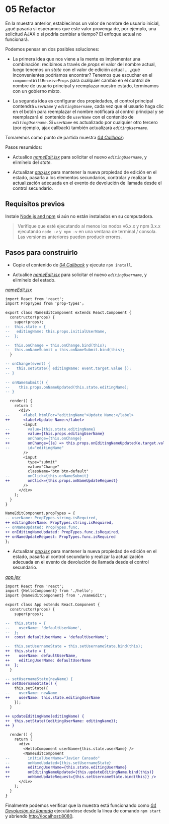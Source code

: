 # 05 Refactor

En la muestra anterior, establecimos un valor de nombre de usuario inicial, ¿qué pasaría si esperamos que este valor provenga de, por ejemplo, una solicitud AJAX o si podría cambiar a tiempo? El enfoque actual no funcionará.

Podemos pensar en dos posibles soluciones:

- La primera idea que nos viene a la mente es implementar una combinación: recibimos a través de _props_ el valor del nombre actual, luego tenemos un _state_ con el valor de edición actual ... ¿qué inconvenientes podríamos encontrar? Tenemos que escuchar en el `componentWillReceiveProps` para cualquier cambio en el control de nombre de usuario principal y reemplazar nuestro estado, terminamos con un gobierno mixto.

- La segunda idea es configurar dos propiedades, el control principal contendrá _`userName`_ y _`editingUsername`_, cada vez que el usuario haga clic en el botón para reemplazar el nombre notificará al control principal y se reemplazará el contenido de _`userName`_ con el contenido de _`editingUsername`_. Si _`userName`_ es actualizado por cualquier otro tercero (por ejemplo, ajax callback) también actualizará _`editingUsername`_.

Tomaremos como punto de partida muestra _[04 Callback](../04%20Callback/)_:

Pasos resumidos:

- Actualice _[nameEdit.jsx](./src/nameEdit.jsx)_ para solicitar el nuevo _`editingUsername`_, y elimínelo del _state_.

- Actualizar _[app.jsx](./src/app.jsx)_ para mantener la nueva propiedad de edición en el estado, pasarla a los elementos secundarios, controlar y realizar la actualización adecuada en el evento de devolución de llamada desde el control secundario.

## Requisitos previos

Instale [Node.js and npm](https://nodejs.org/en/) si aún no están instalados en su computadora.

> Verifique que esté ejecutando al menos los nodos v6.x.x y npm 3.x.x ejecutando `node -v` y` npm -v` en una ventana de terminal / consola. Las versiones anteriores pueden producir errores.

## Pasos para construirlo

- Copie el contenido de _[04 Callback](../04%20Callback/)_ y ejecute `npm install`.

- Actualice _[nameEdit.jsx](./src/nameEdit.jsx)_ para solicitar el nuevo _`editingUsername`_, y elimínelo del estado.

_[nameEdit.jsx](./src/nameEdit.jsx)_
```diff
import React from 'react';
import PropTypes from 'prop-types';

export class NameEditComponent extends React.Component {
  constructor(props) {
    super(props);
--  this.state = {
--   editingName: this.props.initialUserName,
--  };

--  this.onChange = this.onChange.bind(this);
--  this.onNameSubmit = this.onNameSubmit.bind(this);
  }

-- onChange(event) {
--   this.setState({ editingName: event.target.value });
-- }
    
-- onNameSubmit() {
--    this.props.onNameUpdated(this.state.editingName);
-- }

  render() {
    return (
      <div>
--      <label htmlFor="editingName">Update Name:</label>      
++      <label>Update Name:</label>
        <input 
--        value={this.state.editingName}        
++        value={this.props.editingUserName}
--        onChange={this.onChange}
++        onChange={(e) => this.props.onEditingNameUpdated(e.target.value)} 
--        id="editingName"
        />
        <input 
          type="submit" 
          value="Change" 
          className="btn btn-default"
--        onClick={this.onNameSubmit}
++        onClick={this.props.onNameUpdateRequest} 
        />
      </div>
    );
  }
}

NameEditComponent.propTypes = {
-- userName: PropTypes.string.isRequired,
++ editingUserName: PropTypes.string.isRequired,
-- onNameUpdated: PropTypes.func,
++ onEditingNameUpdated: PropTypes.func.isRequired,
++ onNameUpdateRequest: PropTypes.func.isRequired
};
```

- Actualizar _[app.jsx](./src/app.jsx)_ para mantener la nueva propiedad de edición en el estado, pasarla al control secundario y realizar la actualización adecuada en el evento de devolución de llamada desde el control secundario.

_[app.jsx](./src/app.jsx)_
```diff
import React from 'react';
import {HelloComponent} from './hello';
import {NameEditComponent} from './nameEdit';

export class App extends React.Component {
  constructor(props) {
    super(props);

--  this.state = {
--    userName: 'defaultUserName',
--  };
++  const defaultUserName = 'defaultUserName';

--  this.setUsernameState = this.setUsernameState.bind(this);
++  this.state = {
++    userName: defaultUserName,
++    editingUserName: defaultUserName
++  };
  }

-- setUsernameState(newName) {
++ setUsernameState() {
    this.setState({
--    userName: newName
++    userName: this.state.editingUserName
    });
  }

++ updateEditingName(editingName) {
++  this.setState({editingUserName: editingName});
++ }

  render() {
    return (
      <div>
        <HelloComponent userName={this.state.userName} />
        <NameEditComponent
--        initialUserName="Javier Cansado"
--        onNameUpdated={this.setUsernameState}        
++        editingUserName={this.state.editingUserName}
++        onEditingNameUpdated={this.updateEditingName.bind(this)}
++        onNameUpdateRequest={this.setUsernameState.bind(this)} />
      </div>
    );
  }
}
```

Finalmente podemos verificar que la muestra está funcionando como _[04 Devolución de llamada](../04%20Callback/)_ ejecutándose desde la línea de comando `npm start` y abriendo [http://localhost:8080](http://localhost:8080).